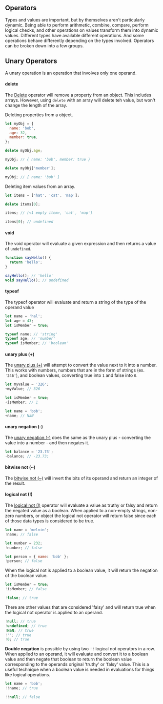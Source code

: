 ## Operators

Types and values are important, but by themselves aren't particularly dynamic. Being able to perform arithmetic, combine, compare, perform logical checks, and other operations on values transform them into dynamic values. Different types have available different operations. And some operations behave differently depending on the types involved. Operators can be broken down into a few groups.

## Unary Operators

A unary operation is an operation that involves only one operand.

#### delete

The [Delete](https://developer.mozilla.org/en-US/docs/Web/JavaScript/Reference/Operators/delete) operator will remove a property from an object. This includes arrays. However, using `delete` with an array will delete teh value, but won't change the length of the array.

Deleting properties from a object.

```javascript
let myObj = {
  name: 'bob',
  age: 32,
  member: true,
};

delete myObj.age;

myObj; // { name: 'bob', member: true }

delete myObj['member'];

myObj; // { name: 'bob' }
```

Deleting item values from an array.

```javascript
let items = ['hat', 'cat', 'map'];

delete items[0];

items; // [<1 empty item>, 'cat', 'map']

items[0]; // undefined
```

#### void

The void operator will evaluate a given expression and then returns a value of `undefined`.

```javascript
function sayHello() {
  return 'hello';
}

sayHello(); // 'hello'
void sayHello(); // undefined
```

#### typeof

The typeof operator will evaluate and return a string of the type of the operand value

```javascript
let name = 'hal';
let age = 43;
let isMember = true;

typeof name; // 'string'
typeof age; // 'number'
typeof isMember; // 'boolean'
```

#### unary plus (+)

The [unary plus (+)](https://developer.mozilla.org/en-US/docs/Web/JavaScript/Reference/Operators/Unary_plus) will attempt to convert the value next to it into a number. This works with numbers, numbers that are in the form of strings (ex. `'246'`), and boolean values, converting true into `1` and false into `0`.

```javascript
let myValue = '326';
+myValue; // 326

let isMember = true;
+isMember; // 1

let name = 'bob';
+name; // NaN
```

#### unary negation (-)

The [unary negation (-)](https://developer.mozilla.org/en-US/docs/Web/JavaScript/Reference/Operators/Unary_negation) does the same as the unary plus - converting the value into a number - and then negates it.

```javascript
let balance = '23.73';
-balance; // -23.73;
```

#### bitwise not (~)

The [bitwise not (~)](https://developer.mozilla.org/en-US/docs/Web/JavaScript/Reference/Operators/Bitwise_NOT) will invert the bits of its operand and return an integer of the result.

#### logical not (!)

The [logical not (!)](https://developer.mozilla.org/en-US/docs/Web/JavaScript/Reference/Operators/Logical_NOT) operator will evaluate a value as truthy or falsy and return the negated value as a boolean. When applied to a non-empty strings, non-zero numbers, or object the logical not operator will return false since each of those data types is considered to be true.

```javascript
let name = 'melvin';
!name; // false

let number = 232;
!number; // false

let person = { name: 'bob' };
!person; // false
```

When the logical not is applied to a boolean value, it will return the negation of the boolean value.

```javascript
let isMember = true;
!isMember; // false

!false; // true
```

There are other values that are considered 'falsy' and will return true when the logical not operator is applied to an operand.

```javascript
!null; // true
!undefined; // true
!NaN; // true
!''; // true
!0; // true
```

**Double negation** is possible by using two `!!` logical not operators in a row. When applied to an operand, it will evaluate and convert it to a boolean value and then negate that boolean to return the boolean value corresponding to the operands original 'truthy' or 'falsy' value. This is a useful technique when a boolean value is needed in evaluations for things like logical operations.

```javascript
let name = 'bob';
!!name; // true

!!null; // false
```

